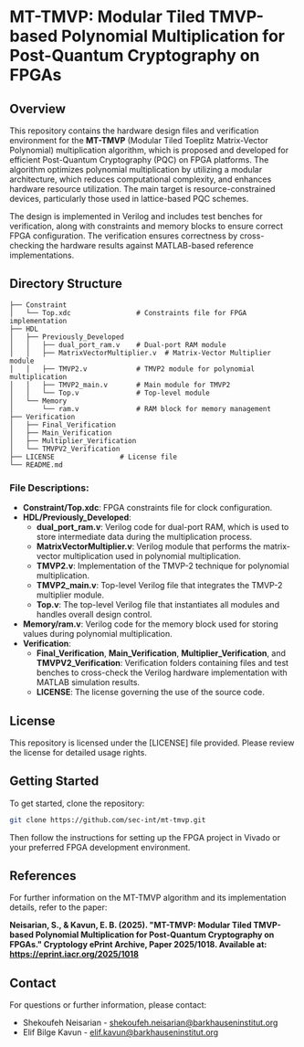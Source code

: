 
# MT-TMVP: Modular Tiled TMVP-based Polynomial Multiplication for Post-Quantum Cryptography on FPGAs

## Overview

This repository contains the hardware design files and verification environment for the **MT-TMVP** (Modular Tiled Toeplitz Matrix-Vector Polynomial) multiplication algorithm, which is proposed and developed for efficient Post-Quantum Cryptography (PQC) on FPGA platforms. The algorithm optimizes polynomial multiplication by utilizing a modular architecture, which reduces computational complexity, and enhances hardware resource utilization. The main target is resource-constrained devices, particularly those used in lattice-based PQC schemes.

The design is implemented in Verilog and includes test benches for verification, along with constraints and memory blocks to ensure correct FPGA configuration. The verification ensures correctness by cross-checking the hardware results against MATLAB-based reference implementations.

## Directory Structure

```plaintext
├── Constraint
│   └── Top.xdc                # Constraints file for FPGA implementation
├── HDL
│   ├── Previously_Developed
│   │   ├── dual_port_ram.v    # Dual-port RAM module
│   │   ├── MatrixVectorMultiplier.v  # Matrix-Vector Multiplier module
│   │   ├── TMVP2.v            # TMVP2 module for polynomial multiplication
│   │   ├── TMVP2_main.v       # Main module for TMVP2
│   │   └── Top.v              # Top-level module
│   └── Memory
│       └── ram.v              # RAM block for memory management
├── Verification
│   ├── Final_Verification
│   ├── Main_Verification
│   ├── Multiplier_Verification
│   └── TMVPV2_Verification
├── LICENSE                # License file
└── README.md
```

### File Descriptions:

- **Constraint/Top.xdc**: FPGA constraints file for clock configuration.
- **HDL/Previously_Developed**:
  - **dual_port_ram.v**: Verilog code for dual-port RAM, which is used to store intermediate data during the multiplication process.
  - **MatrixVectorMultiplier.v**: Verilog module that performs the matrix-vector multiplication used in polynomial multiplication.
  - **TMVP2.v**: Implementation of the TMVP-2 technique for polynomial multiplication.
  - **TMVP2_main.v**: Top-level Verilog file that integrates the TMVP-2 multiplier module.
  - **Top.v**: The top-level Verilog file that instantiates all modules and handles overall design control.
- **Memory/ram.v**: Verilog code for the memory block used for storing values during polynomial multiplication.
- **Verification**:
  - **Final_Verification**, **Main_Verification**, **Multiplier_Verification**, and **TMVPV2_Verification**: Verification folders containing files and test benches to cross-check the Verilog hardware implementation with MATLAB simulation results.
  - **LICENSE**: The license governing the use of the source code.

## License

This repository is licensed under the [LICENSE] file provided. Please review the license for detailed usage rights.

## Getting Started

To get started, clone the repository:

```bash
git clone https://github.com/sec-int/mt-tmvp.git
```

Then follow the instructions for setting up the FPGA project in Vivado or your preferred FPGA development environment. 

## References

For further information on the MT-TMVP algorithm and its implementation details, refer to the paper:

**Neisarian, S., & Kavun, E. B. (2025). "MT-TMVP: Modular Tiled TMVP-based Polynomial Multiplication for Post-Quantum Cryptography on FPGAs." Cryptology ePrint Archive, Paper 2025/1018. Available at: https://eprint.iacr.org/2025/1018**

## Contact

For questions or further information, please contact:
- Shekoufeh Neisarian - [shekoufeh.neisarian@barkhauseninstitut.org](mailto:shekoufeh.neisarian@barkhauseninstitut.org)
- Elif Bilge Kavun - [elif.kavun@barkhauseninstitut.org](mailto:elif.kavun@barkhauseninstitut.org)
